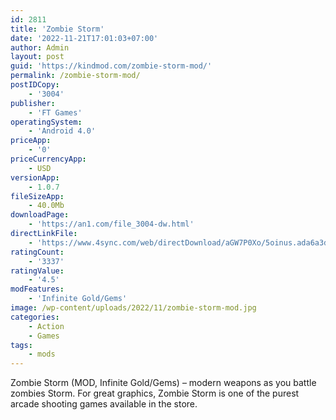 ```yaml
---
id: 2811
title: 'Zombie Storm'
date: '2022-11-21T17:01:03+07:00'
author: Admin
layout: post
guid: 'https://kindmod.com/zombie-storm-mod/'
permalink: /zombie-storm-mod/
postIDCopy:
    - '3004'
publisher:
    - 'FT Games'
operatingSystem:
    - 'Android 4.0'
priceApp:
    - '0'
priceCurrencyApp:
    - USD
versionApp:
    - 1.0.7
fileSizeApp:
    - 40.0Mb
downloadPage:
    - 'https://an1.com/file_3004-dw.html'
directLinkFile:
    - 'https://www.4sync.com/web/directDownload/aGW7P0Xo/5oinus.ada6a3d8c820de6ac9b8188b77bf79ef'
ratingCount:
    - '3337'
ratingValue:
    - '4.5'
modFeatures:
    - 'Infinite Gold/Gems'
image: /wp-content/uploads/2022/11/zombie-storm-mod.jpg
categories:
    - Action
    - Games
tags:
    - mods
---
```


Zombie Storm (MOD, Infinite Gold/Gems) – modern weapons as you battle zombies Storm. For great graphics, Zombie Storm is one of the purest arcade shooting games available in the store.